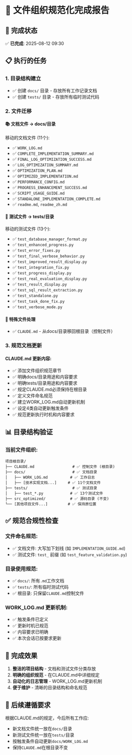 # 📁 文件组织规范化完成报告

## 🎯 完成状态

✅ **已完成**: 2025-08-12 09:30

## 📋 执行的任务

### 1. 目录结构建立
- ✅ 创建 `docs/` 目录 - 存放所有工作记录文档
- ✅ 创建 `tests/` 目录 - 存放所有临时测试代码

### 2. 文件迁移

#### 📚 文档文件 → docs/目录
移动的文档文件 (11个):
- ✅ `WORK_LOG.md`
- ✅ `COMPLETE_IMPLEMENTATION_SUMMARY.md`
- ✅ `FINAL_LOG_OPTIMIZATION_SUCCESS.md`
- ✅ `LOG_OPTIMIZATION_SUMMARY.md`
- ✅ `OPTIMIZATION_PLAN.md`
- ✅ `OPTIMIZED_IMPLEMENTATION.md`
- ✅ `PERFORMANCE_CONFIG.md`
- ✅ `PROGRESS_ENHANCEMENT_SUCCESS.md`
- ✅ `SCRIPT_USAGE_GUIDE.md`
- ✅ `STANDALONE_IMPLEMENTATION_COMPLETE.md`
- ✅ `readme.md`, `readme_zh.md`

#### 🧪 测试文件 → tests/目录
移动的测试文件 (13个):
- ✅ `test_database_manager_format.py`
- ✅ `test_enhanced_progress.py`
- ✅ `test_error_fixes.py`
- ✅ `test_final_verbose_behavior.py`
- ✅ `test_improved_result_display.py`
- ✅ `test_integration_fix.py`
- ✅ `test_progress_display.py`
- ✅ `test_real_evaluation_display.py`
- ✅ `test_result_display.py`
- ✅ `test_sql_result_extraction.py`
- ✅ `test_standalone.py`
- ✅ `test_task_done_fix.py`
- ✅ `test_verbose_mode.py`

#### 📄 特殊文件处理
- ✅ `CLAUDE.md` - 从docs/目录移回根目录（控制文件）

### 3. 规范文档更新

#### CLAUDE.md 更新内容:
- ✅ 添加文件组织规范章节
- ✅ 明确docs/目录用途和内容要求
- ✅ 明确tests/目录用途和内容要求
- ✅ 规定CLAUDE.md必须保持在根目录
- ✅ 定义文件命名规范
- ✅ 建立WORK_LOG.md自动更新机制
- ✅ 设定4类自动更新触发条件
- ✅ 规范更新执行时机和内容要求

## 📊 目录结构验证

### 当前文件组织:
```
项目根目录/
├── CLAUDE.md                 # ✅ 控制文件 (根目录)
├── docs/                     # ✅ 文档目录
│   ├── WORK_LOG.md          # ✅ 工作日志
│   ├── [技术实现文档...]     # ✅ 11个文档文件
├── tests/                    # ✅ 测试目录
│   ├── test_*.py            # ✅ 13个测试文件
├── src_optimized/           # ✅ 源码目录 (不变)
└── [其他项目文件...]         # ✅ 保持原位置
```

## ✅ 规范合规性检查

### 文件命名规范:
- ✅ 文档文件: 大写加下划线 (如 `IMPLEMENTATION_GUIDE.md`)
- ✅ 测试文件: `test_` 前缀 (如 `test_feature_validation.py`)

### 目录使用规范:
- ✅ `docs/`: 所有`.md`工作文档
- ✅ `tests/`: 所有临时测试代码
- ✅ 根目录: 只保留`CLAUDE.md`控制文件

### WORK_LOG.md 更新机制:
- ✅ 触发条件已定义
- ✅ 更新时机已规范
- ✅ 内容要求已明确
- ✅ 本次会话已按要求更新

## 🎉 完成效果

1. **整洁的项目结构** - 文档和测试文件分类存放
2. **明确的组织规范** - 在CLAUDE.md中详细规定
3. **自动化的日志管理** - WORK_LOG.md更新机制
4. **便于维护** - 清晰的目录结构和命名规范

## 📝 后续遵循要求

根据CLAUDE.md的规定，今后所有工作应:
- 新文档文件统一放在`docs/`目录
- 新测试文件统一放在`tests/`目录
- 按触发条件自动更新`docs/WORK_LOG.md`
- 保持`CLAUDE.md`在根目录不变
